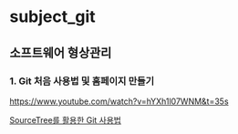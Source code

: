 # subject_git

## 소프트웨어 형상관리 

### 1. Git 처음 사용법 및 홈페이지 만들기
https://www.youtube.com/watch?v=hYXh1l07WNM&t=35s

[SourceTree를 활용한 Git 사용법](https://www.youtube.com/watch?v=GDXfrJwYfDc&t=147s)

